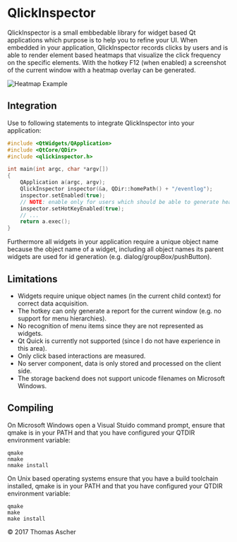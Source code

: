 # QlickInspector

QlickInspector is a small embbedable library for widget based Qt applications which purpose is to help you to refine your UI. When embedded in your application, QlickInspector records clicks by users and is able to render element based heatmaps that visualize the click frequency on the specific elements. With the hotkey F12 (when enabled) a screenshot of the current window with a heatmap overlay can be generated. 

![Heatmap Example](https://cloud.githubusercontent.com/assets/13846346/26528919/1a6849c4-43b6-11e7-88fe-f5f6f40f512d.png)

## Integration

Use to following statements to integrate QlickInspector into your application:

```cpp
#include <QtWidgets/QApplication>
#include <QtCore/QDir>
#include <qlickinspector.h>

int main(int argc, char *argv[])
{
    QApplication a(argc, argv);
    QlickInspector inspector(&a, QDir::homePath() + "/eventlog");
    inspector.setEnabled(true);
    // NOTE: enable only for users which should be able to generate heatmap reports
    inspector.setHotKeyEnabled(true);
    // ...
    return a.exec();
}
```

Furthermore all widgets in your application require a unique object name because the object name of a widget, including all object names its parent widgets are used for id generation (e.g. dialog/groupBox/pushButton).

## Limitations

- Widgets require unique object names (in the current child context) for correct data acquisition.
- The hotkey can only generate a report for the current window (e.g. no support for menu hierarchies).
- No recognition of menu items since they are not represented as widgets.
- Qt Quick is currently not supported (since I do not have experience in this area).
- Only click based interactions are measured.
- No server component, data is only stored and processed on the client side.
- The storage backend does not support unicode filenames on Microsoft Windows.

## Compiling

On Microsoft Windows open a Visual Stuido command prompt, ensure that qmake is in your PATH and that you have configured your QTDIR environment variable:

```
qmake
nmake
nmake install
```
On Unix based operating systems ensure that you have a build toolchain installed, qmake is in your PATH and that you have configured your QTDIR environment variable:

```
qmake
make
make install
```

© 2017 Thomas Ascher
